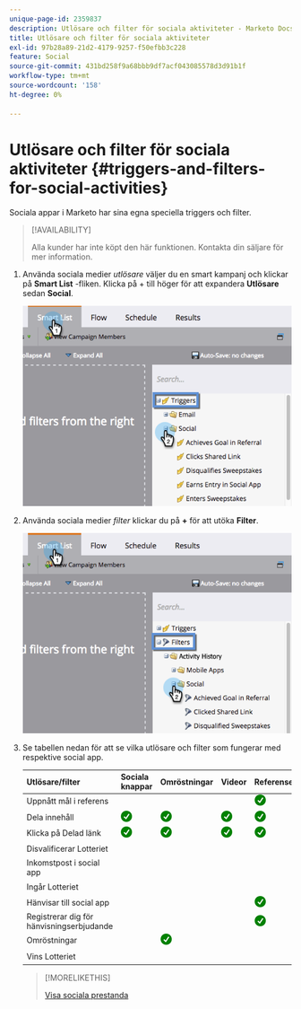 ```yaml
---
unique-page-id: 2359837
description: Utlösare och filter för sociala aktiviteter - Marketo Docs - Produktdokumentation
title: Utlösare och filter för sociala aktiviteter
exl-id: 97b28a89-21d2-4179-9257-f50efbb3c228
feature: Social
source-git-commit: 431bd258f9a68bbb9df7acf043085578d3d91b1f
workflow-type: tm+mt
source-wordcount: '158'
ht-degree: 0%

---
```


# Utlösare och filter för sociala aktiviteter {#triggers-and-filters-for-social-activities}

Sociala appar i Marketo har sina egna speciella triggers och filter.

>[!AVAILABILITY]
>
>Alla kunder har inte köpt den här funktionen. Kontakta din säljare för mer information.

1. Använda sociala medier _utlösare_ väljer du en smart kampanj och klickar på **Smart List** -fliken. Klicka på + till höger för att expandera **Utlösare** sedan **Social**.

   ![](assets/image2015-4-23-11-22-39.png)

1. Använda sociala medier _filter_ klickar du på **+** för att utöka **Filter**.

   ![](assets/two-282-29.png)

1. Se tabellen nedan för att se vilka utlösare och filter som fungerar med respektive social app.

   | Utlösare/filter | Sociala knappar | Omröstningar | Videor | Referenserbjudanden | Dragningar |
   |---|---|---|---|---|---|
   | Uppnått mål i referens |  |  |  | ![(tick)](assets/check.png) | |
   | Dela innehåll | ![(tick)](assets/check.png) | ![(tick)](assets/check.png) | ![(tick)](assets/check.png) | ![(tick)](assets/check.png) | ![(tick)](assets/check.png) |
   | Klicka på Delad länk | ![(tick)](assets/check.png) | ![(tick)](assets/check.png) | ![(tick)](assets/check.png) | ![(tick)](assets/check.png) | ![(tick)](assets/check.png) |
   | Disvalificerar Lotteriet |  |  |  |  | ![(tick)](assets/check.png) |
   | Inkomstpost i social app |  |  |  |  | ![(tick)](assets/check.png) |
   | Ingår Lotteriet |  |  |  |  | ![(tick)](assets/check.png) |
   | Hänvisar till social app |  |  |  | ![(tick)](assets/check.png) | ![(tick)](assets/check.png) |
   | Registrerar dig för hänvisningserbjudande |  |  |  | ![(tick)](assets/check.png) |  |
   | Omröstningar |  | ![(tick)](assets/check.png) |  |  |  |
   | Vins Lotteriet |  |  |  |  | ![(tick)](assets/check.png) |

   >[!MORELIKETHIS]
   >
   >[Visa sociala prestanda](/help/marketo/product-docs/demand-generation/social/social-functions/view-social-performance.md)
